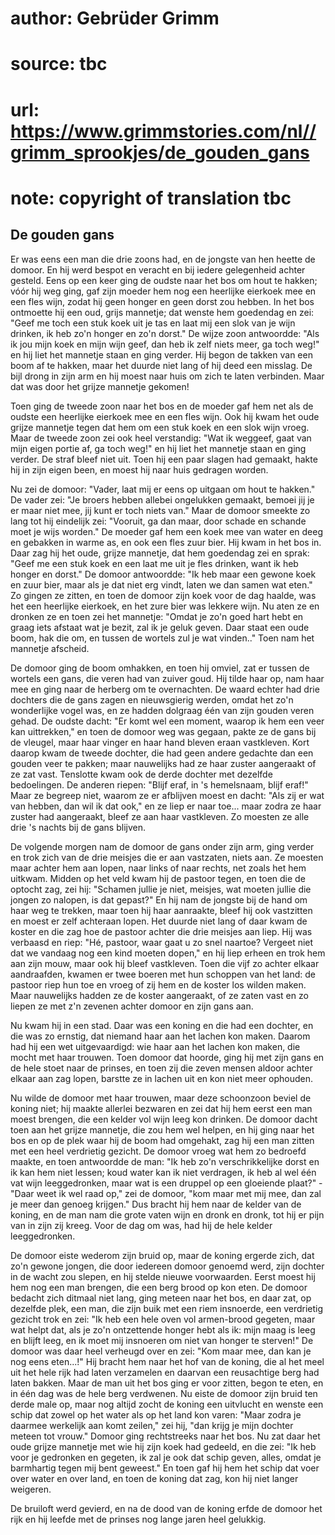 # author: Gebrüder Grimm
# source: tbc
# url: https://www.grimmstories.com/nl//grimm_sprookjes/de_gouden_gans
# note: copyright of translation tbc

## De gouden gans 

Er was eens een man die drie zoons had, en de jongste van hen heette de
domoor. En hij werd bespot en veracht en bij iedere gelegenheid achter
gesteld. Eens op een keer ging de oudste naar het bos om hout te hakken;
vóór hij weg ging, gaf zijn moeder hem nog een heerlijke eierkoek mee en
een fles wijn, zodat hij geen honger en geen dorst zou hebben. In het
bos ontmoette hij een oud, grijs mannetje; dat wenste hem goedendag en
zei: "Geef me toch een stuk koek uit je tas en laat mij een slok van je
wijn drinken, ik heb zo'n honger en zo'n dorst." De wijze zoon
antwoordde: "Als ik jou mijn koek en mijn wijn geef, dan heb ik zelf
niets meer, ga toch weg!" en hij liet het mannetje staan en ging
verder. Hij begon de takken van een boom af te hakken, maar het duurde
niet lang of hij deed een misslag. De bijl drong in zijn arm en hij
moest naar huis om zich te laten verbinden. Maar dat was door het grijze
mannetje gekomen!

Toen ging de tweede zoon naar het bos en de moeder gaf hem net als de
oudste een heerlijke eierkoek mee en een fles wijn. Ook hij kwam het
oude grijze mannetje tegen dat hem om een stuk koek en een slok wijn
vroeg. Maar de tweede zoon zei ook heel verstandig: "Wat ik weggeef,
gaat van mijn eigen portie af, ga toch weg!" en hij liet het mannetje
staan en ging verder. De straf bleef niet uit. Toen hij een paar slagen
had gemaakt, hakte hij in zijn eigen been, en moest hij naar huis
gedragen worden.

Nu zei de domoor: "Vader, laat mij er eens op uitgaan om hout te
hakken." De vader zei: "Je broers hebben allebei ongelukken gemaakt,
bemoei jij je er maar niet mee, jij kunt er toch niets van." Maar de
domoor smeekte zo lang tot hij eindelijk zei: "Vooruit, ga dan maar,
door schade en schande moet je wijs worden." De moeder gaf hem een koek
mee van water en deeg en gebakken in warme as, en ook een fles zuur
bier. Hij kwam in het bos in. Daar zag hij het oude, grijze mannetje,
dat hem goedendag zei en sprak: "Geef me een stuk koek en een laat me
uit je fles drinken, want ik heb honger en dorst." De domoor
antwoordde: "Ik heb maar een gewone koek en zuur bier, maar als je dat
niet erg vindt, laten we dan samen wat eten." Zo gingen ze zitten, en
toen de domoor zijn koek voor de dag haalde, was het een heerlijke
eierkoek, en het zure bier was lekkere wijn. Nu aten ze en dronken ze en
toen zei het mannetje: "Omdat je zo'n goed hart hebt en graag iets
afstaat wat je bezit, zal ik je geluk geven. Daar staat een oude boom,
hak die om, en tussen de wortels zul je wat vinden.." Toen nam het
mannetje afscheid.

De domoor ging de boom omhakken, en toen hij omviel, zat er tussen de
wortels een gans, die veren had van zuiver goud. Hij tilde haar op, nam
haar mee en ging naar de herberg om te overnachten. De waard echter had
drie dochters die de gans zagen en nieuwsgierig werden, omdat het zo'n
wonderlijke vogel was, en ze hadden dolgraag één van zijn gouden veren
gehad. De oudste dacht: "Er komt wel een moment, waarop ik hem een veer
kan uittrekken," en toen de domoor weg was gegaan, pakte ze de gans bij
de vleugel, maar haar vinger en haar hand bleven eraan vastkleven. Kort
daarop kwam de tweede dochter, die had geen andere gedachte dan een
gouden veer te pakken; maar nauwelijks had ze haar zuster aangeraakt of
ze zat vast. Tenslotte kwam ook de derde dochter met dezelfde
bedoelingen. De anderen riepen: "Blijf eraf, in 's hemelsnaam, blijf
eraf!" Maar ze begreep niet, waarom ze er afblijven moest en dacht:
"Als zij er wat van hebben, dan wil ik dat ook," en ze liep er naar
toe... maar zodra ze haar zuster had aangeraakt, bleef ze aan haar
vastkleven. Zo moesten ze alle drie 's nachts bij de gans blijven.

De volgende morgen nam de domoor de gans onder zijn arm, ging verder en
trok zich van de drie meisjes die er aan vastzaten, niets aan. Ze
moesten maar achter hem aan lopen, naar links of naar rechts, net zoals
het hem uitkwam. Midden op het veld kwam hij de pastoor tegen, en toen
die de optocht zag, zei hij: "Schamen jullie je niet, meisjes, wat
moeten jullie die jongen zo nalopen, is dat gepast?" En hij nam de
jongste bij de hand om haar weg te trekken, maar toen hij haar
aanraakte, bleef hij ook vastzitten en moest er zelf achteraan lopen.
Het duurde niet lang of daar kwam de koster en die zag hoe de pastoor
achter die drie meisjes aan liep. Hij was verbaasd en riep: "Hé,
pastoor, waar gaat u zo snel naartoe? Vergeet niet dat we vandaag nog
een kind moeten dopen," en hij liep erheen en trok hem aan zijn mouw,
maar ook hij bleef vastkleven. Toen die vijf zo achter elkaar
aandraafden, kwamen er twee boeren met hun schoppen van het land: de
pastoor riep hun toe en vroeg of zij hem en de koster los wilden maken.
Maar nauwelijks hadden ze de koster aangeraakt, of ze zaten vast en zo
liepen ze met z'n zevenen achter domoor en zijn gans aan.

Nu kwam hij in een stad. Daar was een koning en die had een dochter, en
die was zo ernstig, dat niemand haar aan het lachen kon maken. Daarom
had hij een wet uitgevaardigd: wie haar aan het lachen kon maken, die
mocht met haar trouwen. Toen domoor dat hoorde, ging hij met zijn gans
en de hele stoet naar de prinses, en toen zij die zeven mensen aldoor
achter elkaar aan zag lopen, barstte ze in lachen uit en kon niet meer
ophouden.

Nu wilde de domoor met haar trouwen, maar deze schoonzoon beviel de
koning niet; hij maakte allerlei bezwaren en zei dat hij hem eerst een
man moest brengen, die een kelder vol wijn leeg kon drinken. De domoor
dacht toen aan het grijze mannetje, die zou hem wel helpen, en hij ging
naar het bos en op de plek waar hij de boom had omgehakt, zag hij een
man zitten met een heel verdrietig gezicht. De domoor vroeg wat hem zo
bedroefd maakte, en toen antwoordde de man: "Ik heb zo'n
verschrikkelijke dorst en ik kan hem niet lessen; koud water kan ik niet
verdragen, ik heb al wel één vat wijn leeggedronken, maar wat is een
druppel op een gloeiende plaat?" - "Daar weet ik wel raad op," zei de
domoor, "kom maar met mij mee, dan zal je meer dan genoeg krijgen."
Dus bracht hij hem naar de kelder van de koning, en de man nam die grote
vaten wijn en dronk en dronk, tot hij er pijn van in zijn zij kreeg.
Voor de dag om was, had hij de hele kelder leeggedronken.

De domoor eiste wederom zijn bruid op, maar de koning ergerde zich, dat
zo'n gewone jongen, die door iedereen domoor genoemd werd, zijn dochter
in de wacht zou slepen, en hij stelde nieuwe voorwaarden. Eerst moest
hij hem nog een man brengen, die een berg brood op kon eten. De domoor
bedacht zich ditmaal niet lang, ging meteen naar het bos, en daar zat,
op dezelfde plek, een man, die zijn buik met een riem insnoerde, een
verdrietig gezicht trok en zei: "Ik heb een hele oven vol armen-brood
gegeten, maar wat helpt dat, als je zo'n ontzettende honger hebt als
ik: mijn maag is leeg en blijft leeg, en ik moet mij insnoeren om niet
van honger te sterven!" De domoor was daar heel verheugd over en zei:
"Kom maar mee, dan kan je nog eens eten...!" Hij bracht hem naar het
hof van de koning, die al het meel uit het hele rijk had laten
verzamelen en daarvan een reusachtige berg had laten bakken. Maar de man
uit het bos ging er voor zitten, begon te eten, en in één dag was de
hele berg verdwenen. Nu eiste de domoor zijn bruid ten derde male op,
maar nog altijd zocht de koning een uitvlucht en wenste een schip dat
zowel op het water als op het land kon varen: "Maar zodra je daarmee
werkelijk aan komt zeilen," zei hij, "dan krijg je mijn dochter meteen
tot vrouw." Domoor ging rechtstreeks naar het bos. Nu zat daar het oude
grijze mannetje met wie hij zijn koek had gedeeld, en die zei: "Ik heb
voor je gedronken en gegeten, ik zal je ook dat schip geven, alles,
omdat je barmhartig tegen mij bent geweest." En toen gaf hij hem het
schip dat voer over water en over land, en toen de koning dat zag, kon
hij niet langer weigeren.

De bruiloft werd gevierd, en na de dood van de koning erfde de domoor
het rijk en hij leefde met de prinses nog lange jaren heel gelukkig.
